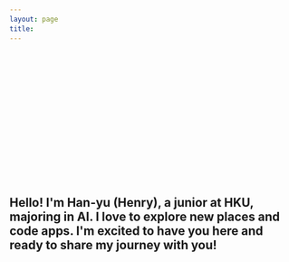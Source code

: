 ```yaml
---
layout: page
title: 
---
```


<script>
  document.title = "Home | H.W.";
</script>

<link rel="stylesheet" href="/assets/css/home.css">
<script src="/assets/js/home.js" defer></script>

<div class="image-left container" style="margin: auto;">
   <div style="position: relative;">
      <video id="videoElement" style="opacity: 0;" muted autoplay loop playsinline>
         <source src="/assets/vid/travel.mp4" type="video/mp4">
      </video>
      <div id="videoOverlay" style="position: absolute; top: 0; left: 0; width: 100%; height: 100%; background: #AFB4B9; opacity: 0; pointer-events: none; transition: opacity 0.5s ease-in-out;"></div>
   </div>
   <img id="imageElement" src="/assets/img/travel.jpg" alt="Travel" class="fallback-image" style="display: none;">
   <div class="welcome-text">
      <h1 id="welcomeTitle" style="color: transparent;">WELC<span id="compassContainer"><i class="far fa-compass" id="compassIcon"></i></span>ME</h1>
      <h2 id="welcomeSubtitle">Hello! I'm Han-yu (Henry), a junior at HKU, majoring in AI. I love to explore new places and code apps. I'm excited to have you here and ready to share my journey with you!</h2>
   </div>
</div>

<br>

<h3 id="welcomeQuote" style="color: transparent;">Life is an endless adventure<br>into the unknown</h3>